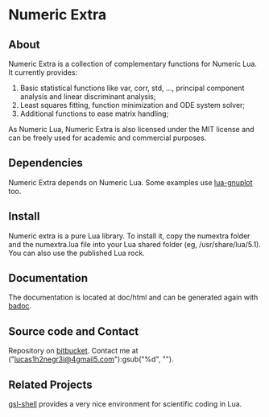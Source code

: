 # Numeric Extra

## About

Numeric Extra is a collection of complementary functions for Numeric Lua. It
currently provides:
1. Basic statistical functions like var, corr, std, ..., 
   principal component analysis and linear discriminant analysis;
2. Least squares fitting, function minimization and ODE system solver;
3. Additional functions to ease matrix handling;

As Numeric Lua, Numeric Extra is also licensed under the MIT license and
can be freely used for academic and commercial purposes.

## Dependencies

Numeric Extra depends on Numeric Lua. Some examples use [lua-gnuplot][3] too.

## Install

Numeric extra is a pure Lua library. To install it, copy the numextra folder and
the numextra.lua file into your Lua shared folder (eg, /usr/share/lua/5.1).
You can also use the published Lua rock.

## Documentation

The documentation is located at doc/html and can be generated again
with [badoc][4].

## Source code and Contact

Repository on [bitbucket][5].
Contact me at ("lucas1h2negr3i@4gmail5.com"):gsub("%d", "").

## Related Projects

[gsl-shell][2] provides a very nice environment for scientific coding in Lua.

[1]: https://github.com/carvalho/numlua
[2]: http://www.nongnu.org/gsl-shell
[3]: https://bitbucket.org/lucashnegri/lua-gnuplot
[4]: http://oproj.tuxfamily.org/wiki/doku.php?id=badoc
[5]: https://bitbucket.org/lucashnegri/numextra
